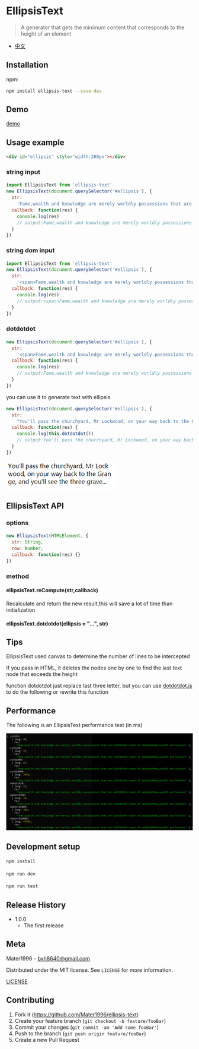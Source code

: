 # EllipsisText

> A generator that gets the minimum content that corresponds to the height of an element

- [中文](https://github.com/Mater1996/ellipsis-text/blob/master/docs/README_CN.md)

## Installation

npm:

```sh
npm install ellipsis-text --save-dev
```

## Demo

[demo](https://codepen.io/xbup/pen/eYYZeOd)

## Usage example

```html
<div id="ellipsis" style="width:280px"></div>
```

### string input

```js
import EllipsisText from 'ellipsis-text'
new EllipsisText(document.querySelector('#ellipsis'), {
  str:
    'Fame,wealth and knowledge are merely worldly possessions that are withinthe reach of anybodyFame,wealth and knowledge are merely worldly possessions that are withinthe reach of anybodyFame',
  callback: function(res) {
    console.log(res)
    // output:Fame,wealth and knowledge are merely worldly possessions that are withinthe reach of anybodyFame,wealth and knowled
  }
})
```
### string dom input

```js
import EllipsisText from 'ellipsis-text'
new EllipsisText(document.querySelector('#ellipsis'), {
  str:
    '<span>Fame,wealth and knowledge are merely worldly possessions that are withinthe reach of anybodyFame,wealth and knowledge are merely worldly possessions that are withinthe reach of anybodyFame</span>',
  callback: function(res) {
    console.log(res)
    // output:<span>Fame,wealth and knowledge are merely worldly possessions that are withinthe reach of anybodyFame,wealt</span>
  }
})
```

### dotdotdot

```js
new EllipsisText(document.querySelector('#ellipsis'), {
  str:
    '<span>Fame,wealth and knowledge are merely worldly possessions that are withinthe reach of anybodyFame,wealth and knowledge are merely worldly possessions that are withinthe reach of anybodyFame</span>',
  callback: function(res) {
    console.log(res)
    // output:Fame,wealth and knowledge are merely worldly possessions that are withinthe reach of anybodyFame,wealth and knowled
  }
})
```

you can use it to generate text with ellipsis

```js
new EllipsisText(document.querySelector('#ellipsis'), {
  str:
    "You'll pass the churchyard, Mr Lockwood, on your way back to the Grange, and you'll see the three graverestones close to the moor. Catherine's",
  callback: function(res) {
    console.log(this.dotdotdot())
    // output:You'll pass the churchyard, Mr Lockwood, on your way back to the Grange, and you'll see the three grave...
  }
})
```

![example](https://raw.githubusercontent.com/Mater1996/ellipsis-text/master/example.png)

## EllipsisText API

### options

```js
new EllipsisText(HTMLElement, {
  str: String,
  row: Number,
  callback: function(res) {}
})
```
### method

#### ellipsisText.reCompute(str,callback)

Recalculate and return the new result,this will save a lot of time than initialization

#### ellipsisText.dotdotdot(ellipsis = "...", str)

## Tips

EllipsisText used canvas to determine the number of lines to be intercepted

If you pass in HTML, it deletes the nodes one by one to find the last text node that exceeds the height

function dotdotdot just replace last three letter, but you can use [dotdotdot.js](http://dotdotdot.frebsite.nl/) to do the following or rewrite this function

## Performance

The following is an EllipsisText performance test (in ms)

![](https://raw.githubusercontent.com/Mater1996/ellipsis-text/master/performance.jpg)

## Development setup

```sh
npm install

npm run dev

npm run test
```

## Release History

- 1.0.0
  - The first release

## Meta

Mater1996 – bxh8640@gmail.com

Distributed under the MIT license. See `LICENSE` for more information.

[LICENSE](https://github.com/Mater1996/ellipsis-text/blob/master/LICENSE)

## Contributing

1. Fork it (<https://github.com/Mater1996/ellipsis-text>)
2. Create your feature branch (`git checkout -b feature/fooBar`)
3. Commit your changes (`git commit -am 'Add some fooBar'`)
4. Push to the branch (`git push origin feature/fooBar`)
5. Create a new Pull Request
